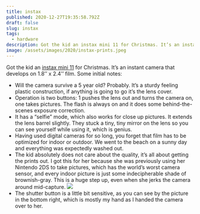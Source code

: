 ```yaml
---
title: instax
published: 2020-12-27T19:35:58.792Z
draft: false
slug: instax
tags:
  - hardware
description: Got the kid an instax mini 11 for Christmas. It’s an instant camera that develops on 1.8’’ x 2.4’’ film.
image: /assets/images/2020/instax-prints.jpeg
---
```


Got the kid an [instax mini 11](https://instax.com/mini11/en/) for Christmas. It’s an instant camera that develops on 1.8’’ x 2.4’’ film. Some initial notes:

- Will the camera survive a 5 year old? Probably. It’s a sturdy feeling plastic construction, if anything is going to go it’s the lens cover.
- Operation is two buttons: 1 pushes the lens out and turns the camera on, one takes pictures. The flash is always on and it does some behind-the-scenes exposure correction.
- It has a “selfie” mode, which also works for close up pictures. It extends the lens barrel slightly. They stuck a tiny, tiny mirror on the lens so you can see yourself while using it, which is genius.
- Having used digital cameras for so long, you forget that film has to be optimized for indoor or outdoor. We went to the beach on a sunny day and everything was expectedly washed out.
- The kid absolutely does not care about the quality, it’s all about getting the prints out. I got this for her because she was previously using her Nintendo 2DS to take pictures, which has the world’s worst camera sensor, and every indoor picture is just some indecipherable shade of brownish-gray. This is a huge step up, even when she jerks the camera around mid-capture.
  ![](/assets/images/2020/instax-prints.jpeg)
- The shutter button is a little bit sensitive, as you can see by the picture in the bottom right, which is mostly my hand as I handed the camera over to her.
